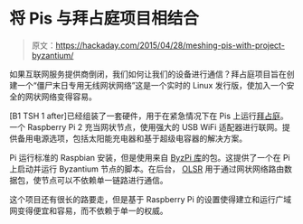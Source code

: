 # 将 Pis 与拜占庭项目相结合

> 原文：<https://hackaday.com/2015/04/28/meshing-pis-with-project-byzantium/>

如果互联网服务提供商倒闭，我们如何让我们的设备进行通信？拜占庭项目旨在创建一个“僵尸末日专用无线网状网络”这是一个实时的 Linux 发行版，使加入一个安全的网状网络变得容易。

[B1 TSH 1 after]已经组装了一套硬件，用于在紧急情况下在 Pis 上运行[拜占庭](http://b1tsh1fter.blogspot.ca/2015/04/scalable-mesh-network-wifi-1.html)。一个 Raspberry Pi 2 充当网状节点，使用强大的 USB WiFi 适配器进行联网。提供备用电源选项，包括太阳能充电器和基于超级电容器的解决方案。

Pi 运行标准的 Raspbian 安装，但是使用来自 [ByzPi 库](https://github.com/Byzantium/ByzPi)的包。这提供了一个在 Pi 上启动并运行 Byzantium 节点的脚本。在后台， [OLSR](http://www.olsr.org/mediawiki/index.php/Main_Page) 用于通过网状网络路由数据包，使节点可以不依赖单一链路进行通信。

这个项目还有很长的路要走，但是基于 Raspberry Pi 的设置使得建立和运行广域网变得便宜和容易，而不依赖于单一的权威。